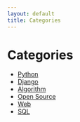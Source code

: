 ```yaml
---
layout: default
title: Categories
---
```


<div class="post">
	<h1 class="pageTitle">Categories</h1>
	<ul>
		<li><a href="./python">Python</a></li>
		<li><a href="./django">Django</a></li>
		<li><a href="./algorithm">Algorithm</a></li>
        <li><a href="./opensource">Open Source</a></li>
				<li><a href="./web">Web</a></li>
				<li><a href="./sql">SQL</a></li>
	</ul>
</div>
